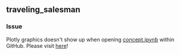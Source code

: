 ## traveling_salesman

### Issue
Plotly graphics doesn't show up when opening [concept.ipynb](https://github.com/juliwalter/traveling_salesman/blob/master/conecpt.ipynb) within GitHub. Please visit [here](https://nbviewer.org/github/juliwalter/traveling_salesman/blob/master/conecpt.ipynb)!
